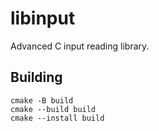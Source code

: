 # libinput

Advanced C input reading library.

## Building

```shell
cmake -B build
cmake --build build
cmake --install build
```
